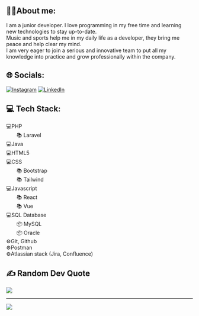 ## 🙌🏽About me:
I am a junior developer. I love programming in my free time and learning new technologies to stay up-to-date. <br>
Music and sports help me in my daily life as a developer, they bring me peace and help clear my mind. <br>
I am very eager to join a serious and innovative team to put all my knowledge into practice and grow professionally within the company. <br>


## 🌐 Socials:
[![Instagram](https://img.shields.io/badge/Instagram-%23E4405F.svg?logo=Instagram&logoColor=white)](https://instagram.com/jose_ccamacho) [![LinkedIn](https://img.shields.io/badge/LinkedIn-%230077B5.svg?logo=linkedin&logoColor=white)](https://linkedin.com/in/linkedin.com/in/jcoronelcode) 

## 💻 Tech Stack:
💻PHP <br>
&emsp;&emsp;📚 Laravel <br>
💻Java <br>
💻HTML5 <br>
💻CSS <br>
&emsp;&emsp;📚 Bootstrap <br>
&emsp;&emsp;📚 Tailwind <br>
💻Javascript <br>
&emsp;&emsp;📚 React <br>
&emsp;&emsp;📚 Vue <br>
💻SQL Database <br>
&emsp;&emsp;📦 MySQL <br>
&emsp;&emsp;📦 Oracle <br>
⚙️Git, Github <br>
⚙️Postman <br>
⚙️Atlassian stack (Jira, Confluence) <br>

## ✍️ Random Dev Quote
![](https://quotes-github-readme.vercel.app/api?type=vetical&theme=radical)


---
[![](https://visitcount.itsvg.in/api?id=ByCheno&icon=0&color=0)](https://visitcount.itsvg.in)

<!-- Proudly created with GPRM ( https://gprm.itsvg.in ) -->

